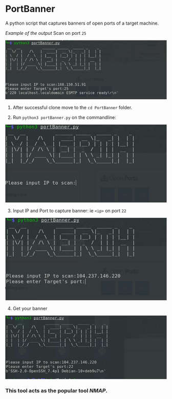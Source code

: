 # PortBanner
A python script that captures banners of open ports of a target machine.


*Example of the output* Scan on port `25`

![img](ip3.jpg)

1. After successful clone move to the `cd PortBanner` folder.

2. Run `python3 portBanner.py` on the commandline:

![img](ip.jpg)

3. Input IP and Port to capture banner: ie `<ip>` on port `22`

![img](ip1.jpg)

4. Get your banner

![img](ip2.jpg)


###  This tool acts as the popular tool *NMAP*.



